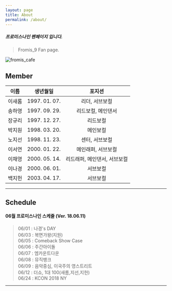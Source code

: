 ```yaml
---
layout: page
title: About
permalink: /about/
---
```


##### 프로미스나인 팬페이지 입니다.
> Fromis_9 Fan page.

![fromis_cafe](https://scontent-icn1-1.cdninstagram.com/vp/ccca186e46fa67b0ea1c496d75613a44/5BADCF1E/t51.2885-15/s640x640/sh0.08/e35/29402618_1824671504223049_4964527464513536000_n.jpg)

## Member

| 이름 | 생년월일 | 포지션 |
| :--------: | :--------: | :--------: |
| 이새롬 | 1997. 01. 07. | 리더, 서브보컬 |
| 송하영 | 1997. 09. 29. | 리드보컬, 메인댄서 |
| 장규리 | 1997. 12. 27. | 리드보컬 |
| 박지원 | 1998. 03. 20. | 메인보컬 |
| 노지선 | 1998. 11. 23. | 센터, 서브보컬 |
| 이서연 | 2000. 01. 22. | 메인래퍼, 서브보컬 |
| 이채영 | 2000. 05. 14. | 리드래퍼, 메인댄서, 서브보컬 |
| 이나경 | 2000. 06. 01. | 서브보컬 |
| 백지헌 | 2003. 04. 17. | 서브보컬 |

---

## Schedule

#### 06월 프로미스나인 스케줄 (Ver. 18.06.11)

> 06/01 : 나경's DAY  
06/03 : 복면가왕(지원)  
06/05 : Comeback Show Case  
06/06 : 주간아이돌  
06/07 : 엠카운트다운  
06/08 : 뮤직뱅크  
06/09 : 음악중심, 이국주의 영스트리트  
06/12 : 더쇼, 1대 100(새롬,지선,지헌)  
06/24 : KCON 2018 NY  

---
